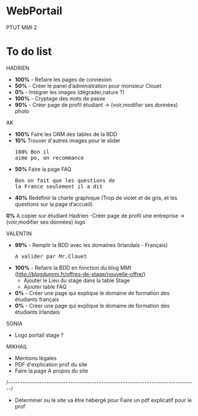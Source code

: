 # WebPortail
PTUT MMI 2


# To do list
HADRIEN
- <b>100%</b> - Refaire les pages de connexion
- <b>50%</b> - Créer le panel d’administration pour monsieur Clouet 
- <b>0%</b> - Intégrer les images (dégrader,nature ?)
- <b>100%</b> - Cryptage des mots de passe
- <b>90%</b> - Créer page de profil étudiant -> (voir,modifier ses données) photo

 AK
- <b>100%</b> Faire les ORM des tables de la BDD
- <b>10%</b> Trouver d'autres images pour le slider <pre>100% Bon il aime po, on recommance</pre>
- <b>50%</b> Faire la page FAQ <pre>Bon on fait que les questions de la France seulement il a dit</pre>
- <b>40%</b> Redéfinir la charte graphique (Trop de violet et de gris, et les questions sur la page d’accueil) 

<b>0%</b> A copier sur étudiant Hadrien 
	-Créer page de profil une entreprise -> (voir,modifier ses données) logo

VALENTIN
- <b>99%</b> - Remplir la BDD avec les domaines (Irlandais - Français) <pre>A valider par Mr.Clouet</pre>
- <b>100%</b> - Refaire la BDD en fonction du blog MMI (http://blogdummi.fr/offres-de-stage/nouvelle-offre/)
	 -  Ajouter le Lieu du stage dans la table Stage
	 -  Ajouter table FAQ
- <b>0%</b> - Créer une page qui explique le domaine de formation des étudiants français
- <b>0%</b> - Créer une page qui explique le domaine de formation des étudiants Irlandais


SONIA
- Logo portail stage ?

MIKHAIL
- Mentions légales
- PDF d'explication prof du site
- Faire la page A propos du site


/*-------------------------------------------------------------------------------*/
- Déterminer ou le site va être hébergé pour Faire un pdf explicatif pour le prof`
